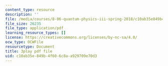 ```yaml
---
content_type: resource
description: ''
file: /media/courses/8-06-quantum-physics-iii-spring-2018/c10ab35e849b4f606c8aa929709e70d3_7Y5me3mwXpA.pdf
file_size: 26235
file_type: application/pdf
learning_resource_types: []
license: https://creativecommons.org/licenses/by-nc-sa/4.0/
ocw_type: OCWFile
resourcetype: Document
title: 3play pdf file
uid: c10ab35e-849b-4f60-6c8a-a929709e70d3
---
```

